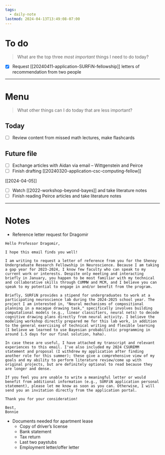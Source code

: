 ```yaml
---
tags:
  - daily-note
lastmod: 2024-04-13T13:49:08-07:00
---
```

# To do

> What are the top three *most important* things I need to do today?

- [x] Request [[20240411-application-SURFiN-fellowship]] letters of recommendation from two people

----
# Menu

> What other things can I do today that are less important?
## Today

- [ ] Review content from missed math lectures, make flashcards

## Future file

- [ ] Exchange articles with Aidan via email – Wittgenstein and Peirce
- [ ] Finish drafting [[20240320-application-csc-computing-fellow]]

[[2024-04-05]]

- [ ] Watch [[2022-workshop-beyond-bayes]] and take literature notes
- [ ] Finish reading Peirce articles and take literature notes

---
# Notes

- Reference letter request for Dragomir
```
Hello Professor Dragomir,

I hope this email finds you well!

I am writing to request a letter of reference from you for the Shenoy Undergraduate Research Fellowship in Neuroscience. Because I am taking a gap year for 2023-2024, I know few faculty who can speak to my current work or interests. Despite only meeting and interacting briefly in January, you happen to be most familiar with my technical and collaborative skills through CUMMW and MCM, and I believe you can speak to my potential to engage in and/or benefit from the program.

Briefly, SURFiN provides a stipend for undergraduates to work at a participating neuroscience lab during the 2024-2025 school year. The project I am interested in, "Neural mechanisms of compositional planning in a macaque drawing task," specifically involves building computational models (e.g., linear classifiers, neural nets) to decode cognitive drawing plans directly from neural activity. I believe the modeling workshop directly prepared me for this lab work, in addition to the general exercising of technical writing and flexible learning (I believe we learned to use Bayesian probabilistic programming in around 1.5 days for our final solution, haha).

In case these are useful, I have attached my transcript and relevant experiences to this email. I've also included my 2024 CSUREMM statement and proposal (I withdrew my application after finding another role for this summer); these give a comprehensive view of my goals and my ability to perform literature review/come up with original projects, but are definitely optional to read because they are longer and dense.

If you feel you are unable to write a meaningful letter or would benefit from additional information (e.g., SURFiN application personal statement), please let me know as soon as you can. Otherwise, I will send you an invitation directly from the application portal. 

Thank you for your consideration!

Best,
Bonnie

```

- Documents needed for apartment lease
	- Copy of driver’s license
	- Bank statement
	- Tax return
	- Last two paystubs
	- Employment letter/offer letter